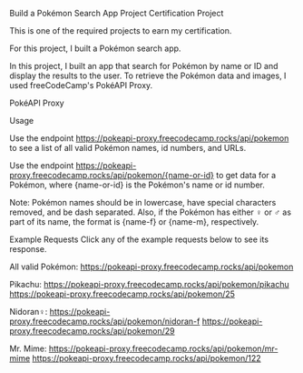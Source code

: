Build a Pokémon Search App Project Certification Project

This is one of the required projects to earn my certification.

For this project, I built a Pokémon search app.

In this project, I built an app that search for Pokémon by name or ID and display the results to the user. To retrieve the Pokémon data and images, I used freeCodeCamp's PokéAPI Proxy.

PokéAPI Proxy

Usage

Use the endpoint https://pokeapi-proxy.freecodecamp.rocks/api/pokemon to see a list of all valid Pokémon names, id numbers, and URLs.

Use the endpoint https://pokeapi-proxy.freecodecamp.rocks/api/pokemon/{name-or-id} to get data for a Pokémon, where {name-or-id} is the Pokémon's name or id number.

Note: Pokémon names should be in lowercase, have special characters removed, and be dash separated. Also, if the Pokémon has either ♀ or ♂ as part of its name, the format is {name-f} or {name-m}, respectively.

Example Requests
Click any of the example requests below to see its response.

All valid Pokémon:
https://pokeapi-proxy.freecodecamp.rocks/api/pokemon

Pikachu:
https://pokeapi-proxy.freecodecamp.rocks/api/pokemon/pikachu
https://pokeapi-proxy.freecodecamp.rocks/api/pokemon/25

Nidoran♀:
https://pokeapi-proxy.freecodecamp.rocks/api/pokemon/nidoran-f
https://pokeapi-proxy.freecodecamp.rocks/api/pokemon/29

Mr. Mime:
https://pokeapi-proxy.freecodecamp.rocks/api/pokemon/mr-mime
https://pokeapi-proxy.freecodecamp.rocks/api/pokemon/122
